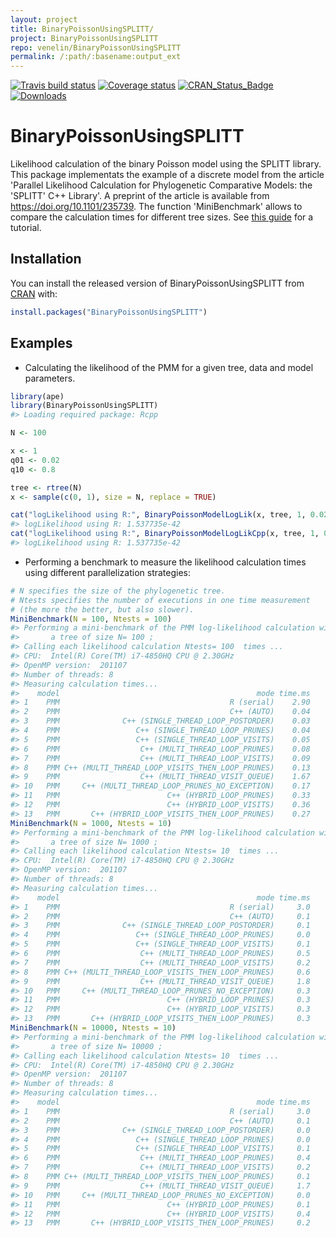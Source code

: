 ```yaml
---
layout: project
title: BinaryPoissonUsingSPLITT/
project: BinaryPoissonUsingSPLITT
repo: venelin/BinaryPoissonUsingSPLITT
permalink: /:path/:basename:output_ext
---
```



<!-- README.md is generated from README.Rmd. Please edit that file -->
[![Travis build status](https://travis-ci.org/venelin/BinaryPoissonUsingSPLITT.svg?branch=master)](https://travis-ci.org/venelin/BinaryPoissonUsingSPLITT) [![Coverage status](https://codecov.io/gh/venelin/BinaryPoissonUsingSPLITT/branch/master/graph/badge.svg)](https://codecov.io/github/venelin/BinaryPoissonUsingSPLITT?branch=master) [![CRAN\_Status\_Badge](http://www.r-pkg.org/badges/version/BinaryPoissonUsingSPLITT?color=blue)](http://cran.r-project.org/web/packages/BinaryPoissonUsingSPLITT) [![Downloads](http://cranlogs.r-pkg.org/badges/BinaryPoissonUsingSPLITT?color=blue)](http://cran.rstudio.com/package=BinaryPoissonUsingSPLITT)

BinaryPoissonUsingSPLITT
========================

Likelihood calculation of the binary Poisson model using the SPLITT library. This package implementats the example of a discrete model from the article 'Parallel Likelihood Calculation for Phylogenetic Comparative Models: the 'SPLITT' C++ Library'. A preprint of the article is available from <https://doi.org/10.1101/235739>. The function 'MiniBenchmark' allows to compare the calculation times for different tree sizes. See [this guide](https://venelin.github.io/SPLITT/articles/SPLITTRcppModules.html) for a tutorial.

Installation
------------

You can install the released version of BinaryPoissonUsingSPLITT from [CRAN](https://CRAN.R-project.org) with:

``` r
install.packages("BinaryPoissonUsingSPLITT")
```

Examples
--------

-   Calculating the likelihood of the PMM for a given tree, data and model parameters.

``` r
library(ape)
library(BinaryPoissonUsingSPLITT)
#> Loading required package: Rcpp

N <- 100

x <- 1
q01 <- 0.02
q10 <- 0.8

tree <- rtree(N)
x <- sample(c(0, 1), size = N, replace = TRUE)

cat("logLikelihood using R:", BinaryPoissonModelLogLik(x, tree, 1, 0.02, 0.8), "\n")
#> logLikelihood using R: 1.537735e-42
cat("logLikelihood using R:", BinaryPoissonModelLogLikCpp(x, tree, 1, 0.02, 0.8), "\n")
#> logLikelihood using R: 1.537735e-42
```

-   Performing a benchmark to measure the likelihood calculation times using different parallelization strategies:

``` r
# N specifies the size of the phylogenetic tree. 
# Ntests specifies the number of executions in one time measurement 
# (the more the better, but also slower).
MiniBenchmark(N = 100, Ntests = 100)
#> Performing a mini-benchmark of the PMM log-likelihood calculation with 
#>       a tree of size N= 100 ;
#> Calling each likelihood calculation Ntests= 100  times ...
#> CPU:  Intel(R) Core(TM) i7-4850HQ CPU @ 2.30GHz 
#> OpenMP version:  201107 
#> Number of threads: 8 
#> Measuring calculation times...
#>    model                                            mode time.ms
#> 1    PMM                                      R (serial)    2.90
#> 2    PMM                                      C++ (AUTO)    0.04
#> 3    PMM              C++ (SINGLE_THREAD_LOOP_POSTORDER)    0.03
#> 4    PMM                 C++ (SINGLE_THREAD_LOOP_PRUNES)    0.04
#> 5    PMM                 C++ (SINGLE_THREAD_LOOP_VISITS)    0.05
#> 6    PMM                  C++ (MULTI_THREAD_LOOP_PRUNES)    0.08
#> 7    PMM                  C++ (MULTI_THREAD_LOOP_VISITS)    0.09
#> 8    PMM C++ (MULTI_THREAD_LOOP_VISITS_THEN_LOOP_PRUNES)    0.13
#> 9    PMM                  C++ (MULTI_THREAD_VISIT_QUEUE)    1.67
#> 10   PMM     C++ (MULTI_THREAD_LOOP_PRUNES_NO_EXCEPTION)    0.17
#> 11   PMM                        C++ (HYBRID_LOOP_PRUNES)    0.33
#> 12   PMM                        C++ (HYBRID_LOOP_VISITS)    0.36
#> 13   PMM       C++ (HYBRID_LOOP_VISITS_THEN_LOOP_PRUNES)    0.27
MiniBenchmark(N = 1000, Ntests = 10)
#> Performing a mini-benchmark of the PMM log-likelihood calculation with 
#>       a tree of size N= 1000 ;
#> Calling each likelihood calculation Ntests= 10  times ...
#> CPU:  Intel(R) Core(TM) i7-4850HQ CPU @ 2.30GHz 
#> OpenMP version:  201107 
#> Number of threads: 8 
#> Measuring calculation times...
#>    model                                            mode time.ms
#> 1    PMM                                      R (serial)     3.0
#> 2    PMM                                      C++ (AUTO)     0.1
#> 3    PMM              C++ (SINGLE_THREAD_LOOP_POSTORDER)     0.1
#> 4    PMM                 C++ (SINGLE_THREAD_LOOP_PRUNES)     0.0
#> 5    PMM                 C++ (SINGLE_THREAD_LOOP_VISITS)     0.1
#> 6    PMM                  C++ (MULTI_THREAD_LOOP_PRUNES)     0.5
#> 7    PMM                  C++ (MULTI_THREAD_LOOP_VISITS)     0.2
#> 8    PMM C++ (MULTI_THREAD_LOOP_VISITS_THEN_LOOP_PRUNES)     0.6
#> 9    PMM                  C++ (MULTI_THREAD_VISIT_QUEUE)     1.8
#> 10   PMM     C++ (MULTI_THREAD_LOOP_PRUNES_NO_EXCEPTION)     0.3
#> 11   PMM                        C++ (HYBRID_LOOP_PRUNES)     0.3
#> 12   PMM                        C++ (HYBRID_LOOP_VISITS)     0.3
#> 13   PMM       C++ (HYBRID_LOOP_VISITS_THEN_LOOP_PRUNES)     0.3
MiniBenchmark(N = 10000, Ntests = 10)
#> Performing a mini-benchmark of the PMM log-likelihood calculation with 
#>       a tree of size N= 10000 ;
#> Calling each likelihood calculation Ntests= 10  times ...
#> CPU:  Intel(R) Core(TM) i7-4850HQ CPU @ 2.30GHz 
#> OpenMP version:  201107 
#> Number of threads: 8 
#> Measuring calculation times...
#>    model                                            mode time.ms
#> 1    PMM                                      R (serial)     3.0
#> 2    PMM                                      C++ (AUTO)     0.1
#> 3    PMM              C++ (SINGLE_THREAD_LOOP_POSTORDER)     0.0
#> 4    PMM                 C++ (SINGLE_THREAD_LOOP_PRUNES)     0.0
#> 5    PMM                 C++ (SINGLE_THREAD_LOOP_VISITS)     0.1
#> 6    PMM                  C++ (MULTI_THREAD_LOOP_PRUNES)     0.4
#> 7    PMM                  C++ (MULTI_THREAD_LOOP_VISITS)     0.2
#> 8    PMM C++ (MULTI_THREAD_LOOP_VISITS_THEN_LOOP_PRUNES)     0.1
#> 9    PMM                  C++ (MULTI_THREAD_VISIT_QUEUE)     1.7
#> 10   PMM     C++ (MULTI_THREAD_LOOP_PRUNES_NO_EXCEPTION)     0.0
#> 11   PMM                        C++ (HYBRID_LOOP_PRUNES)     0.1
#> 12   PMM                        C++ (HYBRID_LOOP_VISITS)     0.4
#> 13   PMM       C++ (HYBRID_LOOP_VISITS_THEN_LOOP_PRUNES)     0.2
```
